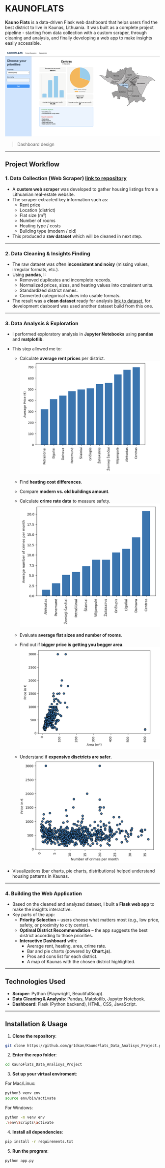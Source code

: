 # KAUNOFLATS

**Kauno Flats** is a data-driven Flask web dashboard that helps users find the best district to live in Kaunas, Lithuania. It was built as a complete project pipeline - starting from data collection with a custom scraper, through cleaning and analysis, and finally developing a web app to make insights easily accessible.

![Dashboard](readme_pics/Dashboard.png)
> Dashboard design 
---

## Project Workflow

### 1. Data Collection (Web Scraper) [link to repository](https://github.com/gr1dsan/WebsScraper-for-Aurodas.git) 
- A **custom web scraper** was developed to gather housing listings from a Lithuanian real-estate website.  
- The scraper extracted key information such as:  
  - Rent price  
  - Location (district)  
  - Flat size (m²)  
  - Number of rooms  
  - Heating type / costs  
  - Building type (modern / old)  
- This produced a **raw dataset** which will be cleaned in next step.

---

### 2. Data Cleaning & Insights Finding
- The raw dataset was often **inconsistent and noisy** (missing values, irregular formats, etc.).  
- Using **pandas**, I:  
  - Removed duplicates and incomplete records.  
  - Normalized prices, sizes, and heating values into consistent units.  
  - Standardized district names.  
  - Converted categorical values into usable formats.  
- The result was a **clean dataset** ready for analysis [link to dataset](https://kaggle.com/datasets/892818a3efd222a9a2e0260b4eedadb73e8b4d535c7d95d75c5790a758ce46f1), for development dasboard was used another dataset build from this one.
---

### 3. Data Analysis & Exploration
- I performed exploratory analysis in **Jupyter Notebooks** using **pandas** and **matplotlib**.  
- This step allowed me to:  
  - Calculate **average rent prices** per district.
  ![Average_price_bar](readme_pics/Avg_price.png)

  - Find **heating cost differences**.  
  - Compare **modern vs. old buildings amount**.  
  - Calculate **crime rate data** to measure safety.  
  ![Average_crime_bar](readme_pics/Average_crime_num.png)

  - Evaluate **average flat sizes and number of rooms**.
  - Find out if **bigger price is getting you begger area**.
  ![Price-area_bar](readme_pics/Price-area_comp.png)

  - Understand if **expensive disctricts are safer**.
  ![Price-area_bar](readme_pics/Price-crime_comp.png)
  
- Visualizations (bar charts, pie charts, distributions) helped understand housing patterns in Kaunas.

---

### 4. Building the Web Application
- Based on the cleaned and analyzed dataset, I built a **Flask web app** to make the insights interactive.  
- Key parts of the app:  
  - **Priority Selection** – users choose what matters most (e.g., low price, safety, or proximity to city center).  
  - **Optimal District Recommendation** – the app suggests the best district according to those priorities.  
  - **Interactive Dashboard** with:  
    - Average rent, heating, area, crime rate.  
    - Bar and pie charts (powered by **Chart.js**).  
    - Pros and cons list for each district.  
    - A map of Kaunas with the chosen district highlighted.  

---

## Technologies Used

- **Scraper**: Python (Playwright, BeautifulSoup). 
- **Data Cleaning & Analysis**: Pandas, Matplotlib, Jupyter Notebook.  
- **Dashboard**: Flask (Python backend), HTML, CSS, JavaScript.  

---
## **Installation & Usage**

1. **Clone the repository**:
```bash
git clone https://github.com/gr1dsan/KaunoFlats_Data_Analisys_Project.git
```

2. **Enter the repo folder**:
```bash
cd KaunoFlats_Data_Analisys_Project
```

3. **Set up your virtual enviroment**:

For Mac/Linux:
```bash
python3 venv env
source env/bin/activate
```

For Windows:
```bash
python -m venv env
.\env\Scripts\activate
```

4. **Install all dependencies**:
```bash
pip install -r requirements.txt
```

5. **Run the program**:
```bash
python app.py
```

